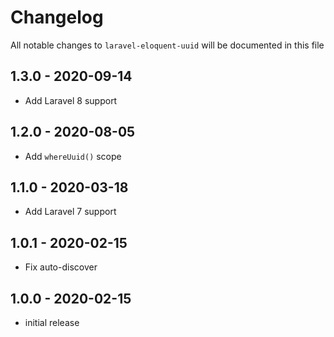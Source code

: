 # Changelog

All notable changes to `laravel-eloquent-uuid` will be documented in this file

## 1.3.0 - 2020-09-14

-   Add Laravel 8 support

## 1.2.0 - 2020-08-05

-   Add `whereUuid()` scope

## 1.1.0 - 2020-03-18

-   Add Laravel 7 support

## 1.0.1 - 2020-02-15

-   Fix auto-discover

## 1.0.0 - 2020-02-15

-   initial release
